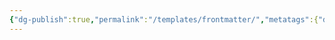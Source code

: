 ```yaml
---
{"dg-publish":true,"permalink":"/templates/frontmatter/","metatags":{"description":"some description","og:image":"https://example.com/someimage.png"},"created":"2023-05-17T09:03:07.396-07:00"}
---
```


